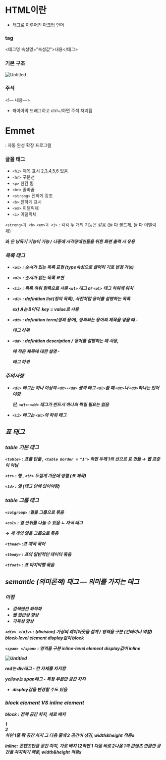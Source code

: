# HTML이란

- 태그로 이루어진 마크업 언어

### tag

<태그명 속성명=”속성값”>내용</태그>

### 기본 구조

![Untitled](https://s3-us-west-2.amazonaws.com/secure.notion-static.com/a6159d1b-ba53-4a72-a7f6-63f1ed69a2eb/Untitled.png)

### 주석

<!— 내용—>

+ 쫘아아악 드래그하고 ctrl+/하면 주석 처리됨 

# Emmet

: 자동 완성 확장 프로그램

### 글꼴 태그

- `<h1>` 제목 표시 2,3,4,5,6  있음
- `<hr>` 구분선
- `<p>` 한칸 뜀
- `<br>` 줄바꿈
- `<strong>` 진하게 강조
- `<b>` 진하게 표시
- `<em>` 이탤릭체
- `<i>` 이탤릭체

`<strong>과 <b>` `<em>과 <i>` : 각각 두 개의 기능은 같음 (둘 다 볼드체, 둘 다 이탤릭체)

<strong>과 <em>은 낭독기 기능이 가능 / 나중에 시각장애인들을 위한 화면 출력 시 유용
  
### 목록 태그

- `<ol>` : 순서가 있는 목록 표현 (type속성으로 글머리 기호 변경 가능)
- `<ul>` : 순서가 없는 목록 표현
- `<li>` : 목록 하위 항목으로 사용 `<ul>` 태그 or `<ol>` 태그 하위에 위치
- `<dl>` : definition list(정의 목록), 사전처럼 용어를 설명하는 목록
    
    ex) A는 B이다. key = value로 사용
    
- `<dt>` : definition term(정의 용어), 정의되는 용어의 제목을 넣을 때  - <dl> 태그 하위
- `<dd>` : definition description / 용어를 설명하는 데 사용, <dt>에 적은 제목에 대한 설명 - <dl>태그 하위

### 주의사항

- `<dl>` 태그는 하나 이상의 `<dt>-<dd>` 쌍의 태그  `<dl>`쓸 때  `<dt>`나 `<dd>`하나는 있어야함
    
    단, `<dt>-<dd>` 태그가 반드시 하나의 짝일 필요는 없음 
    
- `<li>` 태그는  `<ul>`의 하위 태그

## 표 태그

### table 기본 태그

`<table>` : 표를 만듦 , `<table border = "1">` 하면 두께 1의 선으로 표 만듦 → 웹 표준이 아님

`<tr>` : 행 , `<th>` 두껍게 가운데 정렬 (표 제목)

`<td>` : 열 (<tr>태그 안에 있어야함)

### table 그룹 태그

`<colgroup>` :열을 그룹으로 묶음

`<col>` : 열 단위를 나눌 수 있음 ㄴ 자식 태그

<col span = “3”> → 세 개의 열을 그룹으로 묶음

`<thead>` :표 제목 묶어

`<tbody>` : 표의 일반적인 데이터 묶음

`<tfoot>` : 표 마지막행 묶음
  
  ## semantic (의미론적) 태그 — 의미를 가지는 태그

### 이점

- 검색엔진 최적화
- 웹 접근성 향상
- 가독성 향상

`<div> </div>` : (division) 가상의 레이아웃을 설계 / 영역을 구분 (컨테이너 역할)  **block-level element**  *display값이 block*

`<span> </span>` : 영역을 구분  **inline-level element**  *display값이 inline*

![Untitled](https://s3-us-west-2.amazonaws.com/secure.notion-static.com/805bbac2-57ea-4d0d-bc58-7d1cee52df88/Untitled.png)

red는 div태그 - 칸 자체를 차지함

yellow는 span태그 - 특정 부분만 공간 차지

- display값을 변경할 수도 있음

### block element VS inline element

block : 전체 공간 차지, 세로 배치 <div>1</div><div>2</div>하면 1줄 쫙 공간 차지 그 다음 줄에 2 공간이 생김, width&height 적용o

inline: 콘텐츠만큼 공간 차지, 가로 배치 <span>1</span><span>2</span>하면 1 다음 바로 2나옴 1의 콘텐츠 만큼만 공간을 차지하기 때문, width&height 적용x
